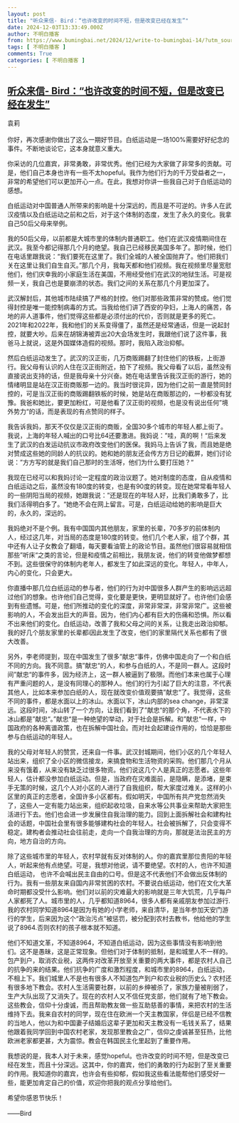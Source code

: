 ```yaml
---
layout: post
title: "听众来信- Bird：“也许改变的时间不短，但是改变已经在发生”"
date: 2024-12-03T13:33:49.000Z
author: 不明白播客
from: https://www.bumingbai.net/2024/12/write-to-bumingbai-14/?utm_source=rss&utm_medium=rss&utm_campaign=write-to-bumingbai-14
tags: [ 不明白播客 ]
comments: True
categories: [ 不明白播客 ]
---
```

<!--1733232829000-->
[听众来信- Bird：“也许改变的时间不短，但是改变已经在发生”](https://www.bumingbai.net/2024/12/write-to-bumingbai-14/?utm_source=rss&utm_medium=rss&utm_campaign=write-to-bumingbai-14)
------

<div>
<div id="buzzsprout-player-16195523"></div><script src="https://www.buzzsprout.com/1982525/episodes/16195523-.js?container_id=buzzsprout-player-16195523&#038;player=small" type="text/javascript" charset="utf-8"></script><p>袁莉<br><br>你好，再次感谢你做出了这么一期好节目。白纸运动是一场100%需要好好纪念的事件。不断地谈论它，这本身就意义重大。</p><p>你采访的几位嘉宾，非常勇敢，非常优秀。他们已经为大家做了非常多的贡献。可是，他们自己本身也许有一些不太hopeful。我作为他们行为的千万受益者之一，非常的希望他们可以更加开心一点。在此，我想对你讲一些我自己对于白纸运动的感想。</p><p>白纸运动对中国普通人所带来的影响是十分深远的，而且是不可逆的。许多人在武汉疫情以及白纸运动之前和之后，对于这个体制的态度，发生了永久的变化。我拿自己50后父母来举例。</p><p>我的50后父母，以前都是大城市里的体制内普通职工。他们在武汉疫情期间住在武汉。我至今都记得那几个月的绝望。我自己已经移民美国多年了。那时候，他们在电话里跟我说：“我们要死在这里了。我们全城的人被全国抛弃了。他们把我们关在这里让我们自生自灭。”那几个月，我每天都和他们视频。我在视频里尽量宽慰他们，他们庆幸我的小家庭生活在美国，不用经受他们在武汉的地狱生活。可是视频一关，我自己也是要崩溃的状态。我们之间的关系在那几个月更加深了。</p><p>武汉解封后，其他城市陆续搞了严格的封控。他们对那些政策非常的赞成。他们觉得封控是唯一能控制病毒的方式。当我给他们讲了西安的孕妇，上海人的痛苦，各地的非人道事件，他们觉得这些都是必须付出的代价，否则就是更多的死亡。2021年和2022年，我和他们的关系变得僵了，虽然还是经常通话，但是一说起封控，就要大吵。后来在胡锦涛被弄出20大会场发生时，我跟他们说了这件事，我爸马上就说，这是外国媒体造假的视频。那时，我陷入政治抑郁。</p><p>然后白纸运动发生了。武汉的汉正街，几万商贩踢翻了封住他们的铁板，上街游行。我父母有认识的人住在汉正街附近，拍下了视频。我父母看了以后，虽然没有直接说出支持的话，但是我母亲十分兴奋。她在电话里告诉我汉正街的游行，她的情绪明显是站在汉正街商贩那一边的。我当时很诧异，因为他们之前一直是赞同封控的，可是当汉正街的商贩踢翻铁板的时候，她是站在商贩那边的，一秒都没有犹豫。我爸和她比，要更加粉红，可是他看了汉正街的视频，也是没有说出任何”境外势力“的话，而是表现的有点赞同的样子。</p><p>我告诉我妈，那天不仅仅是汉正街的商贩，全国30多个城市的年轻人都上街了。我说，上海的年轻人喊出的口号比64还要激进。我妈说：”哇，真的啊！“后来发生了武汉的白发运动抗议市政府改变他们的医保。我妈马上告诉了我，而且她是绝对赞成这些她的同龄人的抗议的。她和她的朋友还会传方方日记的截屏，她们讨论说：”方方写的就是我们自己那时的生活呀，他们为什么要打压她？“</p><p>我现在已经可以和我妈讨论一定程度的政治议题了。她对制度的态度，自从疫情和白纸运动之后，虽然没有180度的转变，也是有90度的转变。现在她常常看年轻人的一些阴阳当局的视频，她跟我说：”还是现在的年轻人好，比我们勇敢多了，比我们活得明白多了。“她绝不会在网上留言。可是，白纸运动给她的影响是巨大的，永久的，深远的。</p><p>我妈绝对不是个例。我有中国国内其他朋友，家里的长辈，70多岁的前体制内人，经过这几年，对当局的态度是180度的转变。他们几个老人家，组了个群，其中还有人让子女教会了翻墙，每天要看油管上的政论节目。虽然他们很容易就相信那些”听床“之类的言论，但是和疫情之前相比，我朋友说，他们的转变他做梦都想不到。这些很保守的体制内老年人，都发生了如此深远的变化。年轻人，中年人，内心的变化，只会更大。</p><p>你直播中那几位白纸运动的参与者，他们的行为对中国很多人群产生的影响远远超过他们的想象。也许他们自己觉得，变化要是更快，更明显就好了。也许他们会感到有些遗憾。可是，他们所推动的变化的深度，非常非常深，非常非常广。这些被影响的人，不会发出巨大的声音。因为，他们内心都有巨大的伤痛和恐惧。所以看不出来他们的变化。白纸运动，改善了我和父母之间的关系，让我走出政治抑郁。我的好几个朋友家里的长辈都i因此发生了改变，他们的家里隔代关系也都有了很大改善。</p><p>另外，李老师提到，现在中国发生了很多”献忠“事件，仿佛中国走向了一个和白纸不同的方向。我不同意。搞”献忠“的人，和参与白纸的人，不是同一群人。这段时间”献忠“的事件多，因为经济上，这一群人被逼到了极限。而他们本来也属于心理有严重问题的人，是没有同理心的那种人。他们的行为引起了巨大的注意，不代表其他人，比如本来参加白纸的人，现在就改变价值观要搞”献忠“了。我觉得，这些不同的事件，都是水面以上的冰山。水面以下，冰山内部的sea change，非常深远。这段时间，冰山转了一个方向，让我们看到了”献忠“的那个角，不代表水下的冰山都是”献忠“。”献忠“是一种绝望的举动，对于社会是拆解。和”献忠“一样，中国政府的各种离谱政策，也在拆解中国社会。而对社会起建设作用的，恰恰是那些参与白纸运动的年轻人。</p><p>我的父母对年轻人的赞赏，还来自一件事。武汉封城期间，他们小区的几个年轻人站出来，组织了全小区的微信接龙，来搞食物和生活物资的采购。他们那几个月从来没有饿着，从来没有缺乏过很多物资。他们说这几个人是真正的志愿者。这些年轻人，估计都没参加白纸运动。但是，当政府在灾难面前，是隐瞒，是添堵，是束手无策的时候，这几个人对小区的人进行了自我组织，帮大家度过难关。这样的小区里的真正的志愿者，全国许多小区都有。假如明天，中国所有共产党忽然消失了，这些人一定有能力站出来，组织起收垃圾，自来水等公共事业来帮助大家把生活进行下去。他们也会进一步发展住自我治理的能力。回到上面拆解社会和建构社会的话题，中国社会里有很多能够建构社会的年轻人。社会被拆解了，只会变得不稳定。建构者会推动社会往前走，走向一个自我治理的方向，那就是法治民主的方向，地方自治的方向。</p><p>除了这些城市里的年轻人，农村早就有反对体制的人。你的嘉宾里那位贵阳的年轻人，听起来他有点绝望。可是，我想对他说，请不要绝望。农村的人，也许不知道白纸运动， 也许不会喊出民主自由的口号。但是这不代表他们不会做出反体制的行为。我有一些朋友来自国内非常贫困的农村。不要说白纸运动，他们在文化大革命时期都没受什么影响。他们对以前的灾难最大的影响就是三年大饥荒，几乎每户人家都死了人。城市里的人，几乎都知道8964，很多人都有亲戚朋友参加过游行.我的农村同学知道8964是因为有她的小学老师，来自清华，是当年参加天安门游行的学生，后来因为这个“政治污点”被惩罚，被分配到农村去教书，他给他的学生说了8964.否则农村的孩子根本就不知道。</p><p>他们不知道文革，不知道8964，不知道白纸运动，因为这些事情没有影响到他们。这不是愚昧，这是正常现象。但他们对于体制的抵制，是和城里人不一样的。包产到户，取消农业税，这两件对改革开放至关重要的两大事件，都是农村人自己的抗争的来的结果。他们抗争的广度和激烈程度，和城市里的8964，白纸运动，不相上下。我们城里人不是也有很多人不知道包产到户和农业税的历史么？农村还有很多地下教会。农村人生活需要社群，以前的乡绅被杀了，家族力量被削弱了，生产大队出现了又消失了。现在的农村人又不信任党支部，他们就有了地下教会。这些教会，信仰十分虔诚，而且帮助教友做一些互助慈善的事情，来把农村的生活维持下去。我来自农村的同学，现在住在欧洲一个天主教国家，伴侣是已经不信教的当地人，他以为和中国妻子结婚后这辈子更加和天主教没有一毛钱关系了，结果他跟着我同学回到中国农村老家，发现那里教会之广，信仰之虔诚甚至狂热，比他欧洲老家都更甚，大为震惊。教会在韩国民主化里起到了重要作用。</p><p>我想说的是，我本人对于未来，感觉hopeful。也许改变的时间不短，但是改变已经在发生，而且十分深远。这其中，你的嘉宾，他们的勇敢的行为起到了至关重要的作用。我知道你的嘉宾，也许会有些抑郁，假如我这些看法能帮他们感受好一些，能更加肯定自己的价值，欢迎你把我的观点分享给他们。</p><p>希望你感恩节快乐！<br><br>——Bird</p>
</div>
